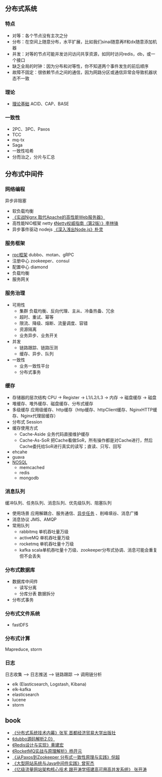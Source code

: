 ## 分布式系统

### 特点
* 对等：各个节点没有主次之分
* 分布：在空间上随意分布，水平扩展，比如我们sinai随意再lf和dx随意添加机器
* 并发：对等的节点可能并发访问访问共享资源，如同时访问redis，db，或一个接口
* 缺乏全局的时钟：因为分布和对等性，你不知道两个事件发生的前后顺序
* 故障不固定：很依赖节点之间的通信，因为网路分区或通信异常会导致机器状态不一致

### 理论
* [理论基础](30-distributed/10-theme.md) ACID、CAP、BASE

### 一致性
* 2PC、3PC、Paxos
* TCC
* mq-tx
* Saga
* 一致性哈希
* 分而治之，分片与汇总

## 分布式中间件

### 网络编程
异步非阻塞
* 软负载均衡 
* [《实战Nignx 取代Apache的高性能Web服务器》](/99-book/notes/21-server/实战Nignx.md)
* 高性能NIO框架 netty [《Netty权威指南（第2版）》李林锋](/99-book/notes/21-server/Netty权威指南.md)
* 异步事件驱动 nodejs [《深入浅出Node.js》朴灵](/99-book/notes/60-js/深入浅出NodeJS.md)

### 服务框架
* [rpc框架](/docs/30-distributed/20-service.md) dubbo、motan、gRPC
* 注册中心 zookeeper、consul
* 配置中心 diamond
* 负载均衡
* 服务网关

### 服务治理
* 可用性
  * 集群 负载均衡、反向代理、主从、冷备热备、冗余
  * 超时、重试、幂等
  * 限流、降级、熔断、流量调度、容错
  * 资源隔离
  * 业务异步、业务开关
* 并发
  * 链路跟踪、链路压测
  * 缓存、异步、队列
* 一致性
  * 业务一致性平台
  * 分布式事务
  
### 缓存
* 存储器的层次结构 CPU -> Register -> L1/L2/L3 -> 内存 -> 磁盘缓存 -> 磁盘
* 堆缓存、堆外缓存、磁盘缓存、分布式缓存
* 多级缓存 应用级缓存、http缓存（http缓存、httpClient缓存、NginxHTTP缓存、Nginx代理层缓存）
* 分布式 Session
* 缓存使用方式
  * Cache-Aside 业务代码直接维护缓存
  * Cache-As-SoR 把Cache看做SoR，所有操作都是对Cache进行，然后Cache委托给SoR进行真实的读写；直读、只写、回写
* ehcahe
* guava
* [NOSQL](/docs/30-distributed/60-cache.md)
  * memcached
  * redis
  * mongodb

### 消息队列
缓冲队列、任务队列、消息队列、优先级队列、阻塞队列
* 使用场景 应用解耦合、服务通信、[异步任务](/docs/30-distributed/50-mq.md) 、削峰填谷、消息广播
* 消息协议 JMS、AMQP
* 常用队列
  * rabbitmq 单机吞吐量万级
  * activeMQ 单机吞吐量万级
  * rocketmq 单机吞吐量十万级
  * kafka scala单机吞吐量十万级、zookeeper分布式协调、消息可能会重复但不会丢失

### 分布式数据库
* 数据库中间件
  * 读写分离
  * 分库分表 数据拆分
* 分布式事务

### 分布式文件系统
* fastDFS

### 分布式计算
Mapreduce, storm

### 日志
日志收集 --> 日志推送 --> 链路跟踪 --> 调用链分析
* elk (Elasticsearch, Logstash, Kibana)
* elk-kafka
* elasticsearch
* lucene
* storm

## book
* [《分布式系统技术内幕》张军 首都经济贸易大学出版社](/99-book/notes/30-distributed/分布式系统技术内幕.md)
* [《dubbo源码解析2.0》](/99-book/notes/30-distributed/dubbo.md)
* [《Redis设计与实现》黄建宏](/99-book/notes/30-distributed/Redis设计与实现.md)
* [《RocketMQ实战与原理解析》杨开元](/99-book/notes/30-distributed/RocketMQ实战与原理解析.md)
* [《从Paxos到Zookeeper 分布式一致性原理与实践》倪超](/99-book/notes/30-distributed/从Paxos到ZooKeeper.md)
* [《大型网站系统与Java中间件实践》曾宪杰](/99-book/notes/30-distributed/大型网站系统与Java中间件实践.md)
* [《亿级流量网站架构核心技术 跟开涛学搭建高可用高并发系统》 张开涛](/99-book/notes/40-architecture/亿级流量网站架构核心技术.md)